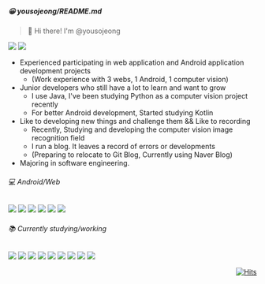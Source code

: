 ##### 😀 yousojeong/README.md

> 👋 Hi there! I'm @yousojeong

<!-- <span><a href="https://blog.naver.com/hielosan" target="_blank"><img src="https://img.shields.io/badge/Blog-03C75A?style=flat-square&logo=Naver&logoColor=white"/></a></span>
<span><a href="https://yousojeong.github.io" target="_blank"><img src="https://img.shields.io/badge/Blog-181717?style=flat-square&logo=Github&logoColor=white"/></a></span> -->
<span><a href="mailto:hielosan@naver.com"><img src="https://img.shields.io/badge/Naver mail-03C75A?style=flat-square&logo=Gmail&logoColor=white"/></a></span>
<span><a href="mailto:hielosan6@gmail.com"><img src="https://img.shields.io/badge/hielosan6@gmail.com-EA4335?style=flat-square&logo=Gmail&logoColor=white"/></a></span>
<!-- <span><img src="https://img.shields.io/badge/sojeong you-0A66C2?style=flat-square&logo=LinkedIn&logoColor=white"/></span> -->
<!-- <img src="https://img.shields.io/badge/sojeong you-0A66C2?style=flat-square&logo=LinkedIn&logoColor=white"/> -->
<!-- <img src="https://img.shields.io/badge/Discord-5865F2?style=flat-square&logo=Discord&logoColor=white"/> -->

- Experienced participating in web application and Android application development projects
  - (Work experience with 3 webs, 1 Android, 1 computer vision)
- Junior developers who still have a lot to learn and want to grow
  - I use Java, I've been studying Python as a computer vision project recently
  - For better Android development, Started studying Kotlin
- Like to developing new things and challenge them && Like to recording 
  - Recently, Studying and developing the computer vision image recognition field
  - I run a blog. It leaves a record of errors or developments
  - (Preparing to relocate to Git Blog, Currently using Naver Blog)
- Majoring in software engineering.

###### 💻 Android/Web

<span><img src="https://img.shields.io/badge/Android-3DDC84?style=flat-square&logo=Android&logoColor=white"/></span>
<span><img src="https://img.shields.io/badge/Java-007396?style=flat-square&logo=OpenJDK&logoColor=white"/></span>
<span><img src="https://img.shields.io/badge/Spring-6DB33F?style=flat-square&logo=Spring&logoColor=white"/></span>
<span><img src="https://img.shields.io/badge/Thymeleaf-005F0F?style=flat-square&logo=Thymeleaf&logoColor=white"/></span>
<span><img src="https://img.shields.io/badge/Bootstrap-7952B3?style=flat-square&logo=Bootstrap&logoColor=white"/></span>
<span><img src="https://img.shields.io/badge/MariaDB-003545?style=flat-square&logo=MariaDB&logoColor=white"/></span>

<!-- ###### Tools -->
<!-- <span><img src="https://img.shields.io/badge/Firebase-FFCA28?style=flat-square&logo=Firebase&logoColor=white"/></span> -->
<!-- <span><img src="https://img.shields.io/badge/Eclipse IDE-2C2255?style=flat-square&logo=EclipseIDE&logoColor=white"/></span> -->
<!-- <span><img src="https://img.shields.io/badge/Android Studio-3DDC84?style=flat-square&logo=Android Studio&logoColor=white"/></span> -->

###### 📚 Currently studying/working
<span><img src="https://img.shields.io/badge/Python-3766AB?style=flat-square&logo=Python&logoColor=white"/></span>
<span><img src="https://img.shields.io/badge/Pytorch-EE4C2C?style=flat-square&logo=Pytorch&logoColor=white"/></span>
<span><img src="https://img.shields.io/badge/OpenCV-5C3EE8?style=flat-square&logo=OpenCV&logoColor=white"/></span>
<span><img src="https://img.shields.io/badge/Ubuntu-E95420?style=flat-square&logo=Ubuntu&logoColor=white"/></span>
<span><img src="https://img.shields.io/badge/Docker-2496ED?style=flat-square&logo=Docker&logoColor=white"/></span>
<span><img src="https://img.shields.io/badge/Git-F05032?style=flat-square&logo=Git&logoColor=white"/></span>
<span><img src="https://img.shields.io/badge/NVIDIA-76B900?style=flat-square&logo=NVIDIA&logoColor=white"/></span>
<span><img src="https://img.shields.io/badge/Open Source-3DA639?style=flat-square&logo=Open Source Initiative&logoColor=white"/></span>
<span><img src="https://img.shields.io/badge/Kotlin-7F52FF?style=flat-square&logo=Kotlin&logoColor=white"/></span>



<!-- Hit 통계 -->
<div align="end">
 
[![Hits](https://hits.seeyoufarm.com/api/count/incr/badge.svg?url=https%3A%2F%2Fgithub.com%2Fyousojeong%2Fyousojeong&count_bg=%2304052F&title_bg=%23686868&icon=&icon_color=%23E7E7E7&title=hits&edge_flat=false)](https://hits.seeyoufarm.com)
 
</div>




<!-- 전체 통계 &hide=stars,commits,prs,issues,contribs  -->
<!-- 
<span>

![Anurag's GitHub stats](https://github-readme-stats.vercel.app/api?username=yousojeong&hide=issues&show_icons=true&count_private=true)

</span>
-->

<!-- 언어 통계 -->

<!-- 
<span>

[![Top Langs](https://github-readme-stats.vercel.app/api/top-langs/?username=yousojeong&layout=compact&langs_count=5&hide=jupyter%20notebook,Ruby,SCSS?exclude_repo=repo1,repo2)](https://github.com/anuraghazra/github-readme-stats)

</span>
-->
